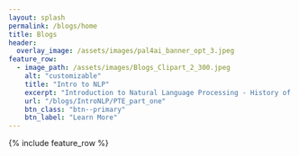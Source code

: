 ```yaml
---
layout: splash
permalink: /blogs/home
title: Blogs
header:
  overlay_image: /assets/images/pal4ai_banner_opt_3.jpeg
feature_row:
  - image_path: /assets/images/Blogs_Clipart_2_300.jpeg
    alt: "customizable"
    title: "Intro to NLP"
    excerpt: "Introduction to Natural Language Processing - History of NLP and Fundamental NLP concepts."
    url: "/blogs/IntroNLP/PTE_part_one"
    btn_class: "btn--primary"
    btn_label: "Learn More" 
---
```


{% include feature_row %}
